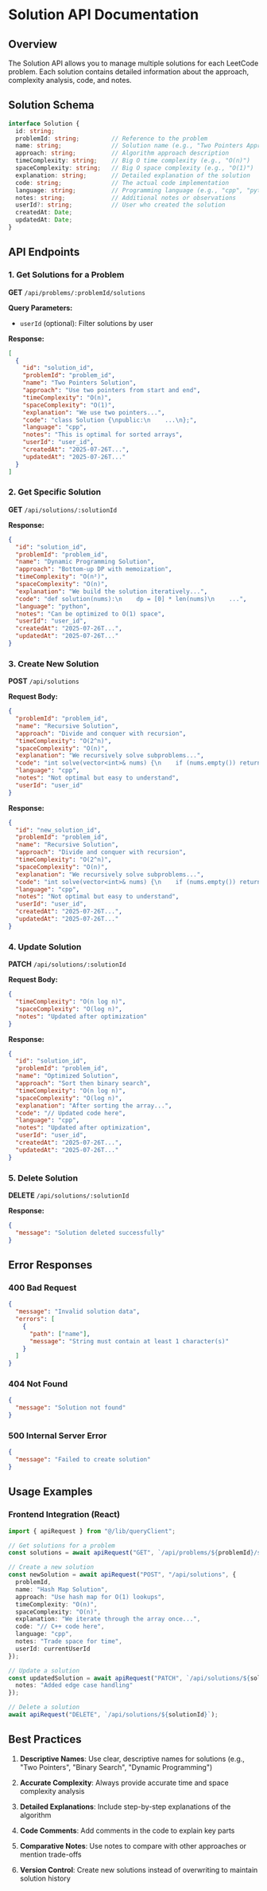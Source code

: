 # Solution API Documentation

## Overview
The Solution API allows you to manage multiple solutions for each LeetCode problem. Each solution contains detailed information about the approach, complexity analysis, code, and notes.

## Solution Schema
```typescript
interface Solution {
  id: string;
  problemId: string;         // Reference to the problem
  name: string;              // Solution name (e.g., "Two Pointers Approach")
  approach: string;          // Algorithm approach description
  timeComplexity: string;    // Big O time complexity (e.g., "O(n)")
  spaceComplexity: string;   // Big O space complexity (e.g., "O(1)")
  explanation: string;       // Detailed explanation of the solution
  code: string;              // The actual code implementation
  language: string;          // Programming language (e.g., "cpp", "python")
  notes: string;             // Additional notes or observations
  userId?: string;           // User who created the solution
  createdAt: Date;
  updatedAt: Date;
}
```

## API Endpoints

### 1. Get Solutions for a Problem
**GET** `/api/problems/:problemId/solutions`

**Query Parameters:**
- `userId` (optional): Filter solutions by user

**Response:**
```json
[
  {
    "id": "solution_id",
    "problemId": "problem_id",
    "name": "Two Pointers Solution",
    "approach": "Use two pointers from start and end",
    "timeComplexity": "O(n)",
    "spaceComplexity": "O(1)",
    "explanation": "We use two pointers...",
    "code": "class Solution {\npublic:\n    ...\n};",
    "language": "cpp",
    "notes": "This is optimal for sorted arrays",
    "userId": "user_id",
    "createdAt": "2025-07-26T...",
    "updatedAt": "2025-07-26T..."
  }
]
```

### 2. Get Specific Solution
**GET** `/api/solutions/:solutionId`

**Response:**
```json
{
  "id": "solution_id",
  "problemId": "problem_id",
  "name": "Dynamic Programming Solution",
  "approach": "Bottom-up DP with memoization",
  "timeComplexity": "O(n²)",
  "spaceComplexity": "O(n)",
  "explanation": "We build the solution iteratively...",
  "code": "def solution(nums):\n    dp = [0] * len(nums)\n    ...",
  "language": "python",
  "notes": "Can be optimized to O(1) space",
  "userId": "user_id",
  "createdAt": "2025-07-26T...",
  "updatedAt": "2025-07-26T..."
}
```

### 3. Create New Solution
**POST** `/api/solutions`

**Request Body:**
```json
{
  "problemId": "problem_id",
  "name": "Recursive Solution",
  "approach": "Divide and conquer with recursion",
  "timeComplexity": "O(2^n)",
  "spaceComplexity": "O(n)",
  "explanation": "We recursively solve subproblems...",
  "code": "int solve(vector<int>& nums) {\n    if (nums.empty()) return 0;\n    ...\n}",
  "language": "cpp",
  "notes": "Not optimal but easy to understand",
  "userId": "user_id"
}
```

**Response:**
```json
{
  "id": "new_solution_id",
  "problemId": "problem_id",
  "name": "Recursive Solution",
  "approach": "Divide and conquer with recursion",
  "timeComplexity": "O(2^n)",
  "spaceComplexity": "O(n)",
  "explanation": "We recursively solve subproblems...",
  "code": "int solve(vector<int>& nums) {\n    if (nums.empty()) return 0;\n    ...\n}",
  "language": "cpp",
  "notes": "Not optimal but easy to understand",
  "userId": "user_id",
  "createdAt": "2025-07-26T...",
  "updatedAt": "2025-07-26T..."
}
```

### 4. Update Solution
**PATCH** `/api/solutions/:solutionId`

**Request Body:**
```json
{
  "timeComplexity": "O(n log n)",
  "spaceComplexity": "O(log n)",
  "notes": "Updated after optimization"
}
```

**Response:**
```json
{
  "id": "solution_id",
  "problemId": "problem_id",
  "name": "Optimized Solution",
  "approach": "Sort then binary search",
  "timeComplexity": "O(n log n)",
  "spaceComplexity": "O(log n)",
  "explanation": "After sorting the array...",
  "code": "// Updated code here",
  "language": "cpp",
  "notes": "Updated after optimization",
  "userId": "user_id",
  "createdAt": "2025-07-26T...",
  "updatedAt": "2025-07-26T..."
}
```

### 5. Delete Solution
**DELETE** `/api/solutions/:solutionId`

**Response:**
```json
{
  "message": "Solution deleted successfully"
}
```

## Error Responses

### 400 Bad Request
```json
{
  "message": "Invalid solution data",
  "errors": [
    {
      "path": ["name"],
      "message": "String must contain at least 1 character(s)"
    }
  ]
}
```

### 404 Not Found
```json
{
  "message": "Solution not found"
}
```

### 500 Internal Server Error
```json
{
  "message": "Failed to create solution"
}
```

## Usage Examples

### Frontend Integration (React)
```typescript
import { apiRequest } from "@/lib/queryClient";

// Get solutions for a problem
const solutions = await apiRequest("GET", `/api/problems/${problemId}/solutions`);

// Create a new solution
const newSolution = await apiRequest("POST", "/api/solutions", {
  problemId,
  name: "Hash Map Solution",
  approach: "Use hash map for O(1) lookups",
  timeComplexity: "O(n)",
  spaceComplexity: "O(n)",
  explanation: "We iterate through the array once...",
  code: "// C++ code here",
  language: "cpp",
  notes: "Trade space for time",
  userId: currentUserId
});

// Update a solution
const updatedSolution = await apiRequest("PATCH", `/api/solutions/${solutionId}`, {
  notes: "Added edge case handling"
});

// Delete a solution
await apiRequest("DELETE", `/api/solutions/${solutionId}`);
```

## Best Practices

1. **Descriptive Names**: Use clear, descriptive names for solutions (e.g., "Two Pointers", "Binary Search", "Dynamic Programming")

2. **Accurate Complexity**: Always provide accurate time and space complexity analysis

3. **Detailed Explanations**: Include step-by-step explanations of the algorithm

4. **Code Comments**: Add comments in the code to explain key parts

5. **Comparative Notes**: Use notes to compare with other approaches or mention trade-offs

6. **Version Control**: Create new solutions instead of overwriting to maintain solution history
